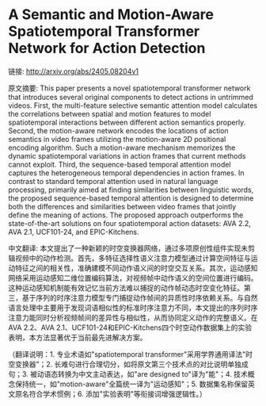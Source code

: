 # A Semantic and Motion-Aware Spatiotemporal Transformer Network for Action Detection

链接: http://arxiv.org/abs/2405.08204v1

原文摘要:
This paper presents a novel spatiotemporal transformer network that
introduces several original components to detect actions in untrimmed videos.
First, the multi-feature selective semantic attention model calculates the
correlations between spatial and motion features to model spatiotemporal
interactions between different action semantics properly. Second, the
motion-aware network encodes the locations of action semantics in video frames
utilizing the motion-aware 2D positional encoding algorithm. Such a
motion-aware mechanism memorizes the dynamic spatiotemporal variations in
action frames that current methods cannot exploit. Third, the sequence-based
temporal attention model captures the heterogeneous temporal dependencies in
action frames. In contrast to standard temporal attention used in natural
language processing, primarily aimed at finding similarities between linguistic
words, the proposed sequence-based temporal attention is designed to determine
both the differences and similarities between video frames that jointly define
the meaning of actions. The proposed approach outperforms the state-of-the-art
solutions on four spatiotemporal action datasets: AVA 2.2, AVA 2.1, UCF101-24,
and EPIC-Kitchens.

中文翻译:
本文提出了一种新颖的时空变换器网络，通过多项原创性组件实现未剪辑视频中的动作检测。首先，多特征选择性语义注意力模型通过计算空间特征与运动特征之间的相关性，准确建模不同动作语义间的时空交互关系。其次，运动感知网络采用运动感知二维位置编码算法，对视频帧中动作语义的空间位置进行编码。这种运动感知机制能有效记忆当前方法难以捕捉的动作帧动态时空变化特征。第三，基于序列的时序注意力模型专门捕捉动作帧间的异质性时序依赖关系。与自然语言处理中主要用于发现词语相似性的标准时序注意力不同，本文提出的序列时序注意力能同时分析视频帧间的差异性与相似性，从而协同定义动作的完整语义。在AVA 2.2、AVA 2.1、UCF101-24和EPIC-Kitchens四个时空动作数据集上的实验表明，本方法显著优于当前最先进解决方案。

（翻译说明：1. 专业术语如"spatiotemporal transformer"采用学界通用译法"时空变换器"；2. 长难句进行合理切分，如将原文第三个技术点的对比说明单独成句；3. 被动语态转换为中文主动表达，如"are designed to"译为"能"；4. 技术概念保持统一，如"motion-aware"全篇统一译为"运动感知"；5. 数据集名称保留英文原名符合学术惯例；6. 添加"实验表明"等衔接词增强逻辑性。）
